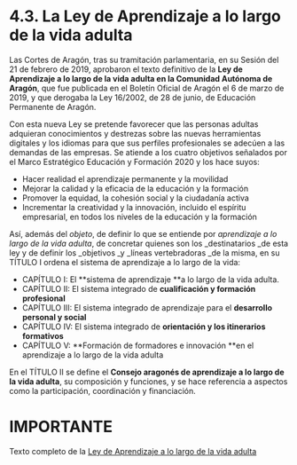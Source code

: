 # 4.3. La Ley de Aprendizaje a lo largo de la vida adulta

Las Cortes de Aragón, tras su tramitación parlamentaria, en su Sesión del 21 de febrero de 2019, aprobaron el texto definitivo de la **Ley de Aprendizaje a lo largo de la vida adulta en la Comunidad Autónoma de Aragón**, que fue publicada en el Boletín Oficial de Aragón el 6 de marzo de 2019, y que derogaba la Ley 16/2002,  de 28 de junio, de Educación Permanente de Aragón.

Con esta nueva Ley se pretende favorecer que las personas adultas adquieran conocimientos y destrezas sobre las nuevas herramientas digitales y los idiomas para que sus perfiles profesionales se adecúen a las demandas de las empresas. Se atiende a los cuatro objetivos señalados por el Marco Estratégico Educación y Formación 2020 y los hace suyos:

* Hacer realidad el aprendizaje permanente y la movilidad
* Mejorar la calidad y la eficacia de la educación y la formación
* Promover la equidad, la cohesión social y la ciudadanía activa
* Incrementar la creatividad y la innovación, incluido el espíritu empresarial, en todos los niveles de la educación y la formación

Así, además del _objeto_, de definir lo que se entiende por _aprendizaje a lo largo de la vida adulta_, de concretar quienes son los \_destinatarios \_de esta ley y de definir los \_objetivos \_y \_líneas vertebradoras \_de la misma, en su TÍTULO I ordena el sistema de aprendizaje a lo largo de la vida:

* CAPÍTULO I: El **sistema de aprendizaje **a lo largo de la vida adulta.
* CAPÍTULO II: El sistema integrado de **cualificación y formación profesional**
* CAPÍTULO III: El sistema integrado de aprendizaje para el **desarrollo personal y social**
* CAPÍTULO IV: El sistema integrado de **orientación y los itinerarios formativos**
* CAPÍTULO V: **Formación de formadores e innovación **en el aprendizaje a lo largo de la vida adulta

En el TÍTULO II se define el **Consejo aragonés de aprendizaje a lo largo de la vida adulta**, su composición y funciones, y se hace referencia a aspectos como la participación, coordinación y financiación.

# IMPORTANTE

Texto completo de la [Ley de Aprendizaje a lo largo de la vida adulta](http://www.boa.aragon.es/cgi-bin/EBOA/BRSCGI?CMD=VEROBJ&MLKOB=1062750023333)

